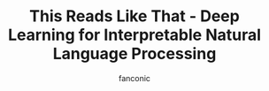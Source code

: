 ---
title: This Reads Like That - Deep Learning for Interpretable Natural Language Processing  
author: fanconic
paperauthors: Claudio Fanconi*, Moritz Vandenhirtz*, Severin Husmann, Julia E. Vogt
categories: [ Natural Language Processing, Interpretability, Prototype Learning ]
image: assets/images/thisreadslikethat.png 
venue:  EMNLP 2023
link: https://aclanthology.org/2023.emnlp-main.869/
pdf: https://aclanthology.org/2023.emnlp-main.869.pdf
github: https://github.com/fanconic/this_reads_like_that
---